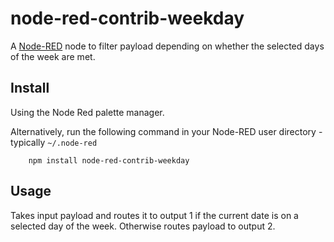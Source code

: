 node-red-contrib-weekday
========================

A <a href="http://nodered.org" target="_new">Node-RED</a> node to filter payload depending on whether the selected days of the week are met.

Install
-------

Using the Node Red palette manager.

Alternatively, run the following command in your Node-RED user directory - typically `~/.node-red`

        npm install node-red-contrib-weekday

Usage
-------
Takes input payload and routes it to output 1 if the current date is on a selected day of the week.
Otherwise routes payload to output 2.
